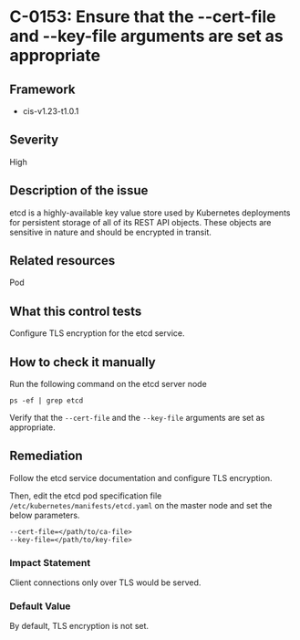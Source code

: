 # C-0153: Ensure that the --cert-file and --key-file arguments are set as appropriate

## Framework
* cis-v1.23-t1.0.1
 
## Severity
High

## Description of the issue
etcd is a highly-available key value store used by Kubernetes deployments for persistent storage of all of its REST API objects. These objects are sensitive in nature and should be encrypted in transit.
 
## Related resources
Pod
 
## What this control tests 
Configure TLS encryption for the etcd service.
 
## How to check it manually 
Run the following command on the etcd server node

 
```
ps -ef | grep etcd

```
 Verify that the `--cert-file` and the `--key-file` arguments are set as appropriate.
 
## Remediation
Follow the etcd service documentation and configure TLS encryption.

 Then, edit the etcd pod specification file `/etc/kubernetes/manifests/etcd.yaml` on the master node and set the below parameters.

 
```
--cert-file=</path/to/ca-file>
--key-file=</path/to/key-file>

```
 
### Impact Statement
Client connections only over TLS would be served.
 
### Default Value
By default, TLS encryption is not set.
 

